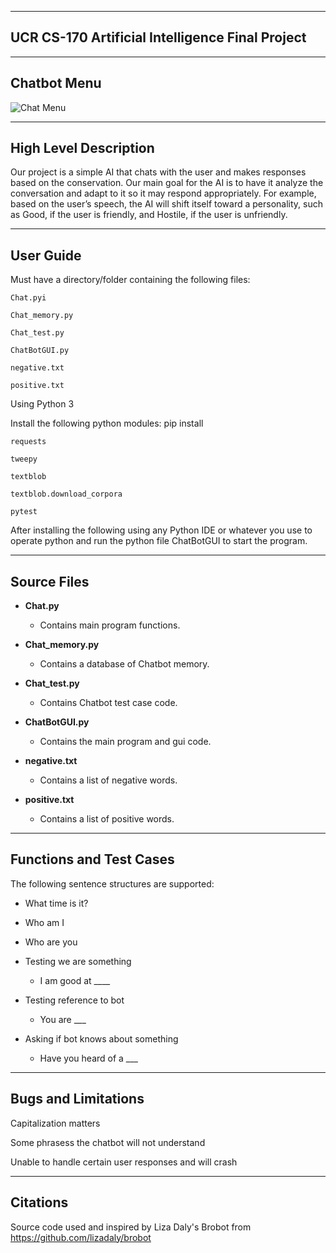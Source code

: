
---------
UCR CS-170 Artificial Intelligence  Final Project
------------

------
Chatbot Menu
--------

![Chat Menu](http://i.imgur.com/QRoJoYn.png)


----------
High Level Description
-----

Our project is a simple AI that chats with the user and makes responses based on the conservation. Our main goal for the AI is to have it analyze the conversation and adapt to it so it may respond appropriately. For example, based on the user’s speech, the AI will shift itself toward a personality, such as Good, if the user is friendly, and Hostile, if the user is unfriendly.

------
User Guide
---

Must have a directory/folder containing the following files:

	Chat.pyi

	Chat_memory.py

	Chat_test.py

	ChatBotGUI.py

	negative.txt

	positive.txt

Using Python 3

Install the following python modules: pip install 

	requests

	tweepy

	textblob

	textblob.download_corpora

	pytest

After installing the following using any Python IDE or whatever you use to operate python and run the python file ChatBotGUI to start the program.

-----
Source Files
-----

*   **Chat.py**

    * Contains main program functions.

*   **Chat_memory.py**

    * Contains a database of Chatbot memory.

*   **Chat_test.py**

    * Contains Chatbot test case code.

*   **ChatBotGUI.py**
   
    * Contains the main program and gui code.

*   **negative.txt**

    * Contains a list of negative words.

*   **positive.txt**

    * Contains a list of positive words.

-----
Functions and Test Cases
-----

The following sentence structures are supported:

*	What time is it?
*	Who am I
*	Who are you


*	Testing we are something
	*	I am good at ____ 

*	Testing reference to bot
	*	You are ___

*	Asking if bot knows about something
	*	Have you heard of a ___  
    
-----
Bugs and Limitations
-----

Capitalization matters

Some phrasess the chatbot will not understand

Unable to handle certain user responses and will crash

------
Citations
---

Source code used and inspired by Liza Daly's Brobot from https://github.com/lizadaly/brobot
